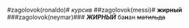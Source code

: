 #zagolovok(ronaldo)#
*курсив*
##zagolovok(messi)#
**жирный**
###zagolovok(neymar)###
***ЖИРНЫЙ***
ба**н**ан
~~матильда~~

